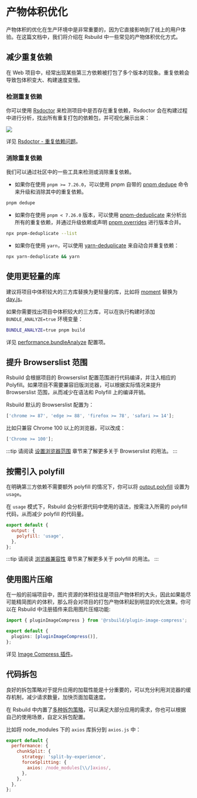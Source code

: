 # 产物体积优化

产物体积的优化在生产环境中是非常重要的，因为它直接影响到了线上的用户体验。在这篇文档中，我们将介绍在 Rsbuild 中一些常见的产物体积优化方式。

## 减少重复依赖

在 Web 项目中，经常出现某些第三方依赖被打包了多个版本的现象。重复依赖会导致包体积变大、构建速度变慢。

### 检测重复依赖

你可以使用 [Rsdoctor](https://rsdoctor.dev) 来检测项目中是否存在重复依赖，Rsdoctor 会在构建过程中进行分析，找出所有重复打包的依赖包，并可视化展示出来：

![](https://lf3-static.bytednsdoc.com/obj/eden-cn/lognuvj/rsdoctor/docs/usage/bundle/bundle-alerts.png)

详见 [Rsdoctor - 重复依赖问题](https://rsdoctor.dev/zh/blog/topic/duplicate-pkg-problem)。

### 消除重复依赖

我们可以通过社区中的一些工具来检测或消除重复依赖。

- 如果你在使用 `pnpm >= 7.26.0`，可以使用 pnpm 自带的 [pnpm dedupe](https://pnpm.io/cli/dedupe) 命令来升级和消除其中的重复依赖。

```bash
pnpm dedupe
```

- 如果你在使用 `pnpm < 7.26.0` 版本，可以使用 [pnpm-deduplicate](https://github.com/ocavue/pnpm-deduplicate) 来分析出所有的重复依赖，并通过升级依赖或声明 [pnpm overrides](https://pnpm.io/package_json#pnpmoverrides) 进行版本合并。

```bash
npx pnpm-deduplicate --list
```

- 如果你在使用 `yarn`，可以使用 [yarn-deduplicate](https://github.com/scinos/yarn-deduplicate) 来自动合并重复依赖：

```bash
npx yarn-deduplicate && yarn
```

## 使用更轻量的库

建议将项目中体积较大的三方库替换为更轻量的库，比如将 [moment](https://momentjs.com/) 替换为 [day.js](https://day.js.org/)。

如果你需要找出项目中体积较大的三方库，可以在执行构建时添加 `BUNDLE_ANALYZE=true` 环境变量：

```bash
BUNDLE_ANALYZE=true pnpm build
```

详见 [performance.bundleAnalyze](/config/performance/bundle-analyze) 配置项。

## 提升 Browserslist 范围

Rsbuild 会根据项目的 Browserslist 配置范围进行代码编译，并注入相应的 Polyfill。如果项目不需要兼容旧版浏览器，可以根据实际情况来提升 Browserslist 范围，从而减少在语法和 Polyfill 上的编译开销。

Rsbuild 默认的 Browserslist 配置为：

```js
['chrome >= 87', 'edge >= 88', 'firefox >= 78', 'safari >= 14'];
```

比如只兼容 Chrome 100 以上的浏览器，可以改成：

```js
['Chrome >= 100'];
```

:::tip
请阅读 [设置浏览器范围](/guide/advanced/browserslist) 章节来了解更多关于 Browserslist 的用法。
:::

## 按需引入 polyfill

在明确第三方依赖不需要额外 polyfill 的情况下，你可以将 [output.polyfill](/config/output/polyfill) 设置为 `usage`。

在 `usage` 模式下，Rsbuild 会分析源代码中使用的语法，按需注入所需的 polyfill 代码，从而减少 polyfill 的代码量。

```js
export default {
  output: {
    polyfill: 'usage',
  },
};
```

:::tip
请阅读 [浏览器兼容性](/guide/advanced/browser-compatibility) 章节来了解更多关于 polyfill 的用法。
:::

## 使用图片压缩

在一般的前端项目中，图片资源的体积往往是项目产物体积的大头，因此如果能尽可能精简图片的体积，那么将会对项目的打包产物体积起到明显的优化效果。你可以在 Rsbuild 中注册插件来启用图片压缩功能:

```ts title="rsbuild.config.ts"
import { pluginImageCompress } from '@rsbuild/plugin-image-compress';

export default {
  plugins: [pluginImageCompress()],
};
```

详见 [Image Compress 插件](/plugins/list/plugin-image-compress)。

## 代码拆包

良好的拆包策略对于提升应用的加载性能是十分重要的，可以充分利用浏览器的缓存机制，减少请求数量，加快页面加载速度。

在 Rsbuild 中内置了[多种拆包策略](/guide/optimization/split-chunk)，可以满足大部分应用的需求，你也可以根据自己的使用场景，自定义拆包配置。

比如将 node_modules 下的 `axios` 库拆分到 `axios.js` 中：

```js
export default {
  performance: {
    chunkSplit: {
      strategy: 'split-by-experience',
      forceSplitting: {
        axios: /node_modules[\\/]axios/,
      },
    },
  },
};
```
